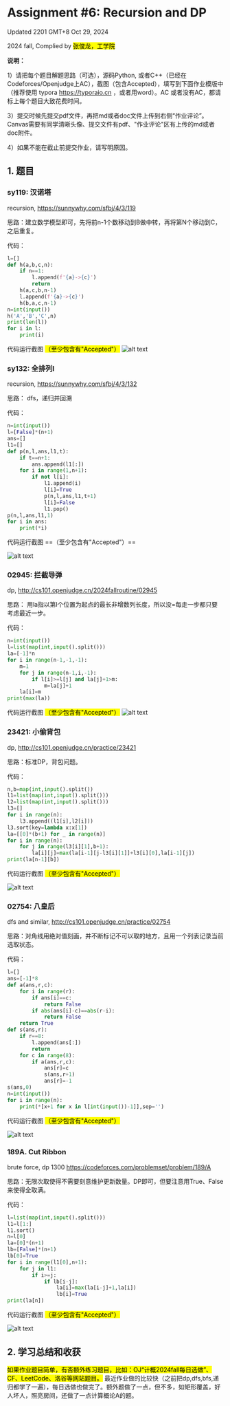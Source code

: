 # Assignment #6: Recursion and DP

Updated 2201 GMT+8 Oct 29, 2024

2024 fall, Complied by <mark>张俊龙，工学院</mark>



**说明：**

1）请把每个题目解题思路（可选），源码Python, 或者C++（已经在Codeforces/Openjudge上AC），截图（包含Accepted），填写到下面作业模版中（推荐使用 typora https://typoraio.cn ，或者用word）。AC 或者没有AC，都请标上每个题目大致花费时间。

3）提交时候先提交pdf文件，再把md或者doc文件上传到右侧“作业评论”。Canvas需要有同学清晰头像、提交文件有pdf、"作业评论"区有上传的md或者doc附件。

4）如果不能在截止前提交作业，请写明原因。



## 1. 题目

### sy119: 汉诺塔

recursion, https://sunnywhy.com/sfbj/4/3/119  

思路：建立数学模型即可，先将前n-1个数移动到B做中转，再将第N个移动到C，之后重复。



代码：

```python
l=[]
def h(a,b,c,n):
    if n==1:
        l.append(f'{a}->{c}')
        return
    h(a,c,b,n-1)
    l.append(f'{a}->{c}')
    h(b,a,c,n-1)
n=int(input())
h('A','B','C',n)
print(len(l))
for i in l:
    print(i)
```



代码运行截图 <mark>（至少包含有"Accepted"）</mark>
![alt text]({6FA0D695-F9E3-404C-9035-526C304F35F9}.png)




### sy132: 全排列I

recursion, https://sunnywhy.com/sfbj/4/3/132

思路：
dfs，递归并回溯


代码：

```python
n=int(input())
l=[False]*(n+1)
ans=[]
l1=[]
def p(n,l,ans,l1,t):
    if t==n+1:
        ans.append(l1[:])
    for i in range(1,n+1):
        if not l[i]:
            l1.append(i)
            l[i]=True
            p(n,l,ans,l1,t+1)
            l[i]=False
            l1.pop()
p(n,l,ans,l1,1)
for i in ans:
    print(*i)
```



代码运行截图 ==（至少包含有"Accepted"）==

![alt text]({1E564E5D-2CCE-4BBB-A768-D3C52568F5B2}.png)



### 02945: 拦截导弹 

dp, http://cs101.openjudge.cn/2024fallroutine/02945

思路：
用la指以第I个位置为起点的最长非增数列长度，所以没=每走一步都只要考虑最近一步。


代码：

```python
n=int(input())
l=list(map(int,input().split()))
la=[-1]*n
for i in range(n-1,-1,-1):
    m=1
    for j in range(n-1,i,-1):
        if l[i]>=l[j] and la[j]+1>m:
            m=la[j]+1
    la[i]=m
print(max(la))
```



代码运行截图 <mark>（至少包含有"Accepted"）</mark>
![alt text]({97FD20F2-26D2-4EC9-AD45-ED0D762669F1}.png)




### 23421: 小偷背包 

dp, http://cs101.openjudge.cn/practice/23421

思路：标准DP，背包问题。



代码：

```python
n,b=map(int,input().split())
l1=list(map(int,input().split()))
l2=list(map(int,input().split()))
l3=[]
for i in range(n):
    l3.append((l1[i],l2[i]))
l3.sort(key=lambda x:x[1])
la=[[0]*(b+1) for _ in range(n)]
for i in range(n):
    for j in range(l3[i][1],b+1):
        la[i][j]=max(la[i-1][j-l3[i][1]]+l3[i][0],la[i-1][j])
print(la[n-1][b])
```



代码运行截图 <mark>（至少包含有"Accepted"）</mark>

![alt text]({A2C93BAC-9068-42CB-9CDF-0FA5B2901B61}.png)



### 02754: 八皇后

dfs and similar, http://cs101.openjudge.cn/practice/02754

思路：对角线用绝对值刻画，并不断标记不可以取的地方，且用一个列表记录当前选取状态。



代码：

```python
l=[]
ans=[-1]*8
def a(ans,r,c):
    for i in range(r):
        if ans[i]==c:
            return False
        if abs(ans[i]-c)==abs(r-i):
            return False
    return True
def s(ans,r):
    if r==8:
        l.append(ans[:])
        return
    for c in range(8):
        if a(ans,r,c):
            ans[r]=c
            s(ans,r+1)
            ans[r]=-1
s(ans,0)
n=int(input())
for i in range(n):
    print(*[x+1 for x in l[int(input())-1]],sep='')
```



代码运行截图 <mark>（至少包含有"Accepted"）</mark>

![alt text]({F0E3F041-7D3A-4887-864A-397A9DDF3822}.png)



### 189A. Cut Ribbon 

brute force, dp 1300 https://codeforces.com/problemset/problem/189/A

思路：无限次取使得不需要刻意维护更新数量。DP即可，但要注意用True、False来使得全取满。



代码：

```python
l=list(map(int,input().split()))
l1=l[1:]
l1.sort()
n=l[0]
la=[0]*(n+1)
lb=[False]*(n+1)
lb[0]=True
for i in range(l1[0],n+1):
    for j in l1:
        if i>=j:
            if lb[i-j]:
                la[i]=max(la[i-j]+1,la[i])
                lb[i]=True
print(la[n])
```



代码运行截图 <mark>（至少包含有"Accepted"）</mark>

![alt text]({11926F59-D797-4ACA-9635-46E8AFD44686}.png)



## 2. 学习总结和收获

<mark>如果作业题目简单，有否额外练习题目，比如：OJ“计概2024fall每日选做”、CF、LeetCode、洛谷等网站题目。</mark>
最近作业做的比较快（之前把dp,dfs,bfs,递归都学了一遍），每日选做也做完了。额外题做了一点，但不多，如矩形覆盖，好人坏人，照亮房间，还做了一点计算概论A的题。




